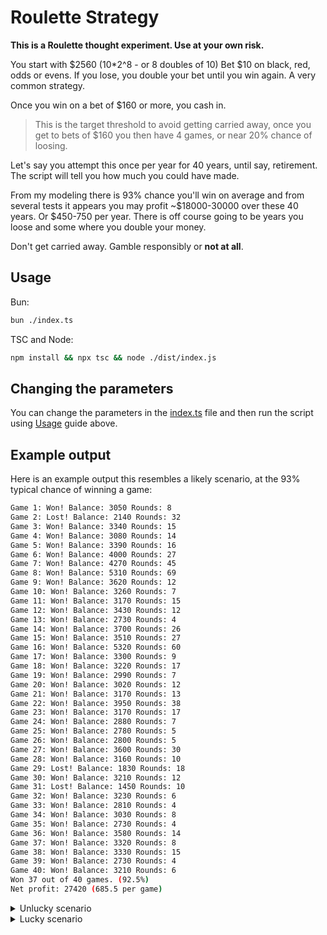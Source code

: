 # Roulette Strategy

**This is a Roulette thought experiment. Use at your own risk.**

You start with \$2560 (10*2^8 - or 8 doubles of 10)
Bet \$10 on black, red, odds or evens.
If you lose, you double your bet until you win again. A very common strategy.

Once you win on a bet of $160 or more, you cash in.
> This is the target threshold to avoid getting carried away, once you get to bets
> of \$160 you then have 4 games, or near 20% chance of loosing.

Let's say you attempt this once per year for 40 years, until say, retirement.
The script will tell you how much you could have made.

From my modeling there is 93% chance you'll win on average and from several tests it appears you may profit ~\$18000-30000 over these 40 years. Or \$450-750 per year.
There is off course going to be years you loose and some where you double your money.

Don't get carried away. Gamble responsibly or **not at all**.

## Usage

Bun:
```sh
bun ./index.ts
```

TSC and Node:
```sh
npm install && npx tsc && node ./dist/index.js
```

## Changing the parameters

You can change the parameters in the [index.ts](./index.ts) file and then run the script using [Usage](#usage) guide above.

## Example output

Here is an example output this resembles a likely scenario, at the 93% typical chance of winning a game:

```sh
Game 1: Won! Balance: 3050 Rounds: 8
Game 2: Lost! Balance: 2140 Rounds: 32
Game 3: Won! Balance: 3340 Rounds: 15
Game 4: Won! Balance: 3080 Rounds: 14
Game 5: Won! Balance: 3390 Rounds: 16
Game 6: Won! Balance: 4000 Rounds: 27
Game 7: Won! Balance: 4270 Rounds: 45
Game 8: Won! Balance: 5310 Rounds: 69
Game 9: Won! Balance: 3620 Rounds: 12
Game 10: Won! Balance: 3260 Rounds: 7
Game 11: Won! Balance: 3170 Rounds: 15
Game 12: Won! Balance: 3430 Rounds: 12
Game 13: Won! Balance: 2730 Rounds: 4
Game 14: Won! Balance: 3700 Rounds: 26
Game 15: Won! Balance: 3510 Rounds: 27
Game 16: Won! Balance: 5320 Rounds: 60
Game 17: Won! Balance: 3300 Rounds: 9
Game 18: Won! Balance: 3220 Rounds: 17
Game 19: Won! Balance: 2990 Rounds: 7
Game 20: Won! Balance: 3020 Rounds: 12
Game 21: Won! Balance: 3170 Rounds: 13
Game 22: Won! Balance: 3950 Rounds: 38
Game 23: Won! Balance: 3170 Rounds: 17
Game 24: Won! Balance: 2880 Rounds: 7
Game 25: Won! Balance: 2780 Rounds: 5
Game 26: Won! Balance: 2800 Rounds: 5
Game 27: Won! Balance: 3600 Rounds: 30
Game 28: Won! Balance: 3160 Rounds: 10
Game 29: Lost! Balance: 1830 Rounds: 18
Game 30: Won! Balance: 3210 Rounds: 12
Game 31: Lost! Balance: 1450 Rounds: 10
Game 32: Won! Balance: 3230 Rounds: 6
Game 33: Won! Balance: 2810 Rounds: 4
Game 34: Won! Balance: 3030 Rounds: 8
Game 35: Won! Balance: 2730 Rounds: 4
Game 36: Won! Balance: 3580 Rounds: 14
Game 37: Won! Balance: 3320 Rounds: 8
Game 38: Won! Balance: 3330 Rounds: 15
Game 39: Won! Balance: 2730 Rounds: 4
Game 40: Won! Balance: 3210 Rounds: 6
Won 37 out of 40 games. (92.5%)
Net profit: 27420 (685.5 per game)
```

<details>
<summary>Unlucky scenario</summary>

```sh
Game 1: Won! Balance: 2950 Rounds: 5
Game 2: Won! Balance: 2800 Rounds: 6
Game 3: Won! Balance: 3210 Rounds: 6
Game 4: Won! Balance: 2980 Rounds: 10
Game 5: Won! Balance: 3040 Rounds: 8
Game 6: Lost! Balance: 1360 Rounds: 9
Game 7: Won! Balance: 2840 Rounds: 5
Game 8: Won! Balance: 3440 Rounds: 19
Game 9: Won! Balance: 4930 Rounds: 33
Game 10: Won! Balance: 4540 Rounds: 46
Game 11: Won! Balance: 2790 Rounds: 6
Game 12: Won! Balance: 3060 Rounds: 8
Game 13: Won! Balance: 2920 Rounds: 6
Game 14: Won! Balance: 3220 Rounds: 14
Game 15: Won! Balance: 2890 Rounds: 9
Game 16: Won! Balance: 4040 Rounds: 11
Game 17: Won! Balance: 2870 Rounds: 8
Game 18: Won! Balance: 3010 Rounds: 8
Game 19: Won! Balance: 3210 Rounds: 11
Game 20: Won! Balance: 2790 Rounds: 4
Game 21: Won! Balance: 2990 Rounds: 8
Game 22: Won! Balance: 3030 Rounds: 8
Game 23: Lost! Balance: 1310 Rounds: 7
Game 24: Lost! Balance: 1330 Rounds: 7
Game 25: Won! Balance: 2750 Rounds: 4
Game 26: Won! Balance: 3170 Rounds: 16
Game 27: Won! Balance: 3090 Rounds: 16
Game 28: Lost! Balance: 1370 Rounds: 9
Game 29: Won! Balance: 3200 Rounds: 16
Game 30: Won! Balance: 2860 Rounds: 7
Game 31: Won! Balance: 4050 Rounds: 33
Game 32: Won! Balance: 4370 Rounds: 38
Game 33: Won! Balance: 3070 Rounds: 10
Game 34: Lost! Balance: 1470 Rounds: 40
Game 35: Won! Balance: 4430 Rounds: 22
Game 36: Won! Balance: 2750 Rounds: 4
Game 37: Won! Balance: 2890 Rounds: 5
Game 38: Won! Balance: 2950 Rounds: 10
Game 39: Won! Balance: 2780 Rounds: 5
Game 40: Won! Balance: 2780 Rounds: 5
Won 35 out of 40 games. (87.5%)
Net profit: 17130 (428.25 per game
```
</details>


<details>
<summary>Lucky scenario</summary>

```sh
Game 0: Won! Balance: 3140 Rounds: 10
Game 1: Won! Balance: 4300 Rounds: 43
Game 2: Won! Balance: 4220 Rounds: 43
Game 3: Won! Balance: 3460 Rounds: 23
Game 4: Won! Balance: 3580 Rounds: 18
Game 5: Won! Balance: 4040 Rounds: 36
Game 6: Won! Balance: 3240 Rounds: 7
Game 7: Won! Balance: 2980 Rounds: 11
Game 8: Won! Balance: 3450 Rounds: 20
Game 9: Won! Balance: 3540 Rounds: 27
Game 10: Won! Balance: 2960 Rounds: 9
Game 11: Won! Balance: 4590 Rounds: 43
Game 12: Won! Balance: 3400 Rounds: 18
Game 13: Won! Balance: 2750 Rounds: 4
Game 14: Won! Balance: 3400 Rounds: 19
Game 15: Won! Balance: 3680 Rounds: 29
Game 16: Won! Balance: 3430 Rounds: 19
Game 17: Won! Balance: 3330 Rounds: 16
Game 18: Won! Balance: 3320 Rounds: 21
Game 19: Won! Balance: 2940 Rounds: 6
Game 20: Won! Balance: 3320 Rounds: 20
Game 21: Won! Balance: 2770 Rounds: 4
Game 22: Lost! Balance: 1360 Rounds: 8
Game 23: Won! Balance: 3440 Rounds: 23
Game 24: Won! Balance: 3210 Rounds: 15
Game 25: Won! Balance: 3320 Rounds: 16
Game 26: Won! Balance: 2850 Rounds: 8
Game 27: Won! Balance: 3400 Rounds: 19
Game 28: Won! Balance: 3510 Rounds: 23
Game 29: Lost! Balance: 1290 Rounds: 7
Game 30: Won! Balance: 4260 Rounds: 40
Game 31: Won! Balance: 2970 Rounds: 9
Game 32: Won! Balance: 3410 Rounds: 24
Game 33: Won! Balance: 3290 Rounds: 18
Game 34: Won! Balance: 2780 Rounds: 5
Game 35: Won! Balance: 3060 Rounds: 12
Game 36: Won! Balance: 3750 Rounds: 17
Game 37: Won! Balance: 3350 Rounds: 11
Game 38: Won! Balance: 2870 Rounds: 9
Game 39: Won! Balance: 2730 Rounds: 4
Won 38 out of 40 games. (95%)
Net profit: 28290 (707.25 per game)
```

> Interestingly, you can still lose some years and still make a higher profit than a scenario where you win every year.
</details>
